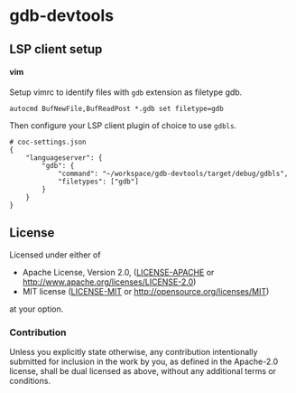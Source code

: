 # gdb-devtools

## LSP client setup

#### vim 

Setup vimrc to identify files with `gdb` extension as filetype gdb.

```
autocmd BufNewFile,BufReadPost *.gdb set filetype=gdb
```

Then configure your LSP client plugin of choice to use `gdbls`.

```
# coc-settings.json
{
	"languageserver": {
		"gdb": {
			"command": "~/workspace/gdb-devtools/target/debug/gdbls",
			"filetypes": ["gdb"]
		}
	}
}
```

## License

Licensed under either of

 * Apache License, Version 2.0, ([LICENSE-APACHE](LICENSE-APACHE) or http://www.apache.org/licenses/LICENSE-2.0)
 * MIT license ([LICENSE-MIT](LICENSE-MIT) or http://opensource.org/licenses/MIT)

at your option.

### Contribution

Unless you explicitly state otherwise, any contribution intentionally submitted for inclusion in the work by you, as defined in the Apache-2.0 license, shall be dual licensed as above, without any additional terms or conditions.
